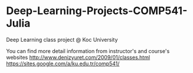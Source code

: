 # Deep-Learning-Projects-COMP541-Julia

Deep Learning class project @ Koc University

You can find more detail information from instructor's and course's websites 
<http://www.denizyuret.com/2009/01/classes.html><br/>
<https://sites.google.com/a/ku.edu.tr/comp541/>
